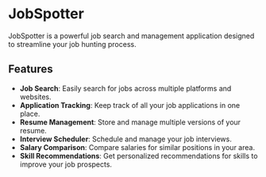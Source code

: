<!DOCTYPE html>
<html lang="en">
    <h1>JobSpotter</h1>

<p>JobSpotter is a powerful job search and management application designed to streamline your job hunting process.</p>

<h2>Features</h2>
<ul>
    <li><strong>Job Search</strong>: Easily search for jobs across multiple platforms and websites.</li>
    <li><strong>Application Tracking</strong>: Keep track of all your job applications in one place.</li>
    <li><strong>Resume Management</strong>: Store and manage multiple versions of your resume.</li>
    <li><strong>Interview Scheduler</strong>: Schedule and manage your job interviews.</li>
    <li><strong>Salary Comparison</strong>: Compare salaries for similar positions in your area.</li>
    <li><strong>Skill Recommendations</strong>: Get personalized recommendations for skills to improve your job prospects.</li>
</ul>


</html>
